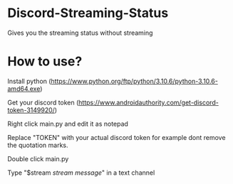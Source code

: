 # Discord-Streaming-Status
Gives you the streaming status without streaming

# How to use?
Install python (https://www.python.org/ftp/python/3.10.6/python-3.10.6-amd64.exe)

Get your discord token (https://www.androidauthority.com/get-discord-token-3149920/)

Right click main.py and edit it as notepad

Replace "TOKEN" with your actual discord token for example dont remove the quotation marks.

Double click main.py

Type "$stream *stream message*" in a text channel
